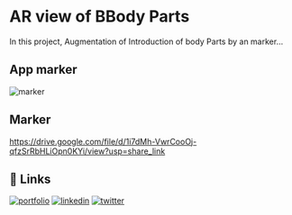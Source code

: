 
# AR view of BBody Parts

In this project, Augmentation of Introduction of body Parts by an marker...


## App marker
![marker](<img src="https://drive.google.com/file/d/1i7dMh-VwrCooOj-qfzSrRbHLiOpn0KYi/view?usp=share_link" alt="alternatetext">)


## Marker

https://drive.google.com/file/d/1i7dMh-VwrCooOj-qfzSrRbHLiOpn0KYi/view?usp=share_link


## 🔗 Links
[![portfolio](https://img.shields.io/badge/my_portfolio-000?style=for-the-badge&logo=ko-fi&logoColor=white)](https://katherineoelsner.com/)
[![linkedin](https://img.shields.io/badge/linkedin-0A66C2?style=for-the-badge&logo=linkedin&logoColor=white)](https://www.linkedin.com/)
[![twitter](https://img.shields.io/badge/twitter-1DA1F2?style=for-the-badge&logo=twitter&logoColor=white)](https://twitter.com/)


